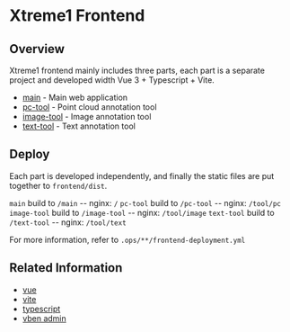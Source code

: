 # Xtreme1 Frontend

## Overview

Xtreme1 frontend mainly includes three parts, each part is a separate project and developed width Vue 3 + Typescript + Vite.
- [main](./main/README.md) - Main web application
- [pc-tool](./pc-tool/README.md) - Point cloud annotation tool
- [image-tool](./image-tool/README.md) - Image annotation tool
- [text-tool](./text-tool/README.md) - Text annotation tool

## Deploy

Each part is developed independently, and finally the static files are put together to `frontend/dist`.  

`main` build to `/main` -- nginx: `/`
`pc-tool` build to `/pc-tool` -- nginx: `/tool/pc`
`image-tool` build to `/image-tool` -- nginx: `/tool/image`
`text-tool` build to `/text-tool` -- nginx: `/tool/text`

For more information, refer to `.ops/**/frontend-deployment.yml`

## Related Information
- [vue](https://vuejs.org/)
- [vite](https://vitejs.dev/)
- [typescript](https://www.typescriptlang.org/)
- [vben admin](https://github.com/vbenjs/vue-vben-admin/)